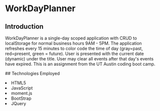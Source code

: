 # WorkDayPlanner
## Introduction
WorkDayPlanner is a single-day scoped application with CRUD to localStorage for normal business hours 9AM - 5PM. The application refreshes every 15 minutes to color code the time of day (gray=past, red=present, green = future). User is presented with the current date (dynamic) under the title. User may clear all events after that day's events have expired. This is an assignment from the UT Austin coding boot camp. 
<p>
## Technologies Employed
<li>HTML5
<li>JavaScript
<li>moment.js
<li>BootStrap
<li>JQuery

